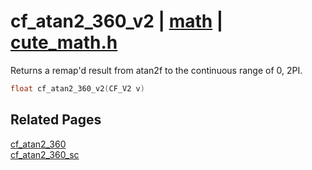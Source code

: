 # cf_atan2_360_v2 | [math](https://github.com/RandyGaul/cute_framework/blob/master/docs/math_readme.md) | [cute_math.h](https://github.com/RandyGaul/cute_framework/blob/master/include/cute_math.h)

Returns a remap'd result from atan2f to the continuous range of 0, 2PI.

```cpp
float cf_atan2_360_v2(CF_V2 v)
```

## Related Pages

[cf_atan2_360](https://github.com/RandyGaul/cute_framework/blob/master/docs/math/cf_atan2_360.md)  
[cf_atan2_360_sc](https://github.com/RandyGaul/cute_framework/blob/master/docs/math/cf_atan2_360_sc.md)  
